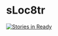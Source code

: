 # sLoc8tr 
[![Stories in Ready](https://badge.waffle.io/Octowl/sports-locator.png?label=ready&title=Ready)](http://waffle.io/Octowl/sports-locator)
